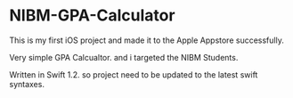 # NIBM-GPA-Calculator

This is my first iOS project and made it to the Apple Appstore successfully.

Very simple GPA Calcualtor. and i targeted the NIBM Students.

Written in Swift 1.2. so project need to be updated to the latest swift syntaxes.
